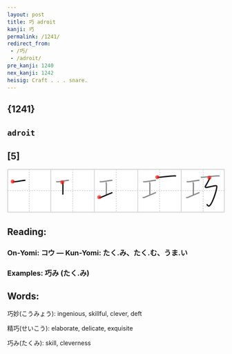 ```yaml
---
layout: post
title: 巧 adroit
kanji: 巧
permalink: /1241/
redirect_from:
 - /巧/
 - /adroit/
pre_kanji: 1240
nex_kanji: 1242
heisig: Craft . . . snare.
---
```


## {1241}

## `adroit`

## [5]

<div class="stroke"><img src="../images/E5B7A7.png" /></div>

## Reading:

### On-Yomi: コウ &mdash; Kun-Yomi: たく.み、たく.む、うま.い

### Examples: 巧み (たく.み)

## Words:

巧妙(こうみょう): ingenious, skillful, clever, deft

精巧(せいこう): elaborate, delicate, exquisite

巧み(たくみ): skill, cleverness
